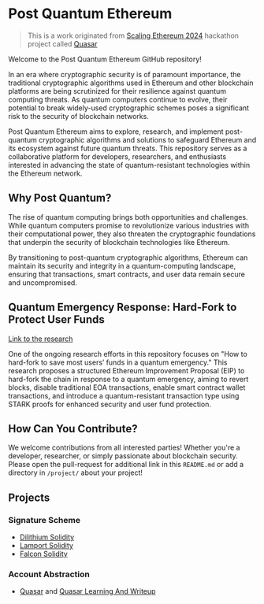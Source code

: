 # Post Quantum Ethereum

> This is a work originated from [Scaling Ethereum 2024](https://ethglobal.com/events/scaling2024) hackathon project called [Quasar](https://github.com/Tetration-Lab/quasar)

Welcome to the Post Quantum Ethereum GitHub repository!

In an era where cryptographic security is of paramount importance, the traditional cryptographic algorithms used in Ethereum and other blockchain platforms are being scrutinized for their resilience against quantum computing threats. As quantum computers continue to evolve, their potential to break widely-used cryptographic schemes poses a significant risk to the security of blockchain networks.

Post Quantum Ethereum aims to explore, research, and implement post-quantum cryptographic algorithms and solutions to safeguard Ethereum and its ecosystem against future quantum threats. This repository serves as a collaborative platform for developers, researchers, and enthusiasts interested in advancing the state of quantum-resistant technologies within the Ethereum network.

## Why Post Quantum?

The rise of quantum computing brings both opportunities and challenges. While quantum computers promise to revolutionize various industries with their computational power, they also threaten the cryptographic foundations that underpin the security of blockchain technologies like Ethereum.

By transitioning to post-quantum cryptographic algorithms, Ethereum can maintain its security and integrity in a quantum-computing landscape, ensuring that transactions, smart contracts, and user data remain secure and uncompromised.

## Quantum Emergency Response: Hard-Fork to Protect User Funds

[Link to the research](https://ethresear.ch/t/how-to-hard-fork-to-save-most-users-funds-in-a-quantum-emergency/18901/1)

One of the ongoing research efforts in this repository focuses on "How to hard-fork to save most users’ funds in a quantum emergency." This research proposes a structured Ethereum Improvement Proposal (EIP) to hard-fork the chain in response to a quantum emergency, aiming to revert blocks, disable traditional EOA transactions, enable smart contract wallet transactions, and introduce a quantum-resistant transaction type using STARK proofs for enhanced security and user fund protection.

## How Can You Contribute?

We welcome contributions from all interested parties! Whether you're a developer, researcher, or simply passionate about blockchain security. Please open the pull-request for additional link in this `README.md` or add a directory in `/project/` about your project!

## Projects

### Signature Scheme

- [Dilithium Solidity](https://github.com/Tetration-Lab/dilithium-solidity)
- [Lamport Solidity](https://github.com/Tetration-Lab/lamport-solidity)
- [Falcon Solidity](https://github.com/Tetration-Lab/falcon-solidity)

### Account Abstraction
- [Quasar](https://github.com/Tetration-Lab/quasar) and [Quasar Learning And Writeup](https://github.com/Tetration-Lab/post-quantum-ethereum/blob/main/projects/quasar.md)
